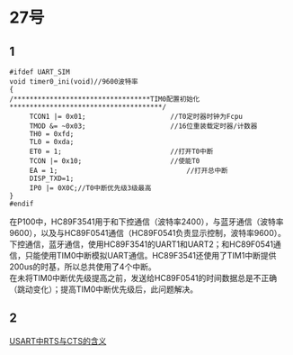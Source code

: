 # 27号
## 1

    #ifdef UART_SIM
    void timer0_ini(void)//9600波特率
    {
    /**********************************TIM0配置初始化**************************************/
         TCON1 |= 0x01;						//T0定时器时钟为Fcpu
         TMOD &= ~0x03;						//16位重装载定时器/计数器
         TH0 = 0xfd;
         TL0 = 0xda;
         ET0 = 1;							//打开T0中断
         TCON |= 0x10;						//使能T0
         EA = 1;								//打开总中断	
         DISP_TXD=1;
         IP0 |= 0X0C;//T0中断优先级3级最高
    }
    #endif   
在P100中，HC89F3541用于和下控通信（波特率2400），与蓝牙通信（波特率9600），以及与HC89F0541通信（HC89F0541负责显示控制，波特率9600）。  
下控通信，蓝牙通信，使用HC89F3541的UART1和UART2；和HC89F0541通信，只能使用TIM0中断模拟UART通信。HC89F3541还使用了TIM1中断提供200us的时基，所以总共使用了4个中断。  
在未将TIM0中断优先级提高之前，发送给HC89F0541的时间数据总是不正确（跳动变化）；提高TIM0中断优先级后，此问题解决。  

## 2  

[USART中RTS与CTS的含义 ](https://www.cnblogs.com/zurphy/p/4910847.html)  
